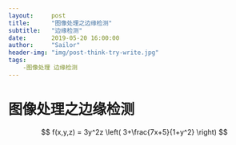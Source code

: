 ```yaml
---
layout:     post
title:      "图像处理之边缘检测"
subtitle:   "边缘检测"
date:       2019-05-20 16:00:00
author:     "Sailor"
header-img: "img/post-think-try-write.jpg"
tags:
    -图像处理 边缘检测
---
```


# 图像处理之边缘检测
$$ f(x,y,z) = 3y^2z \left( 3+\frac{7x+5}{1+y^2} \right) $$